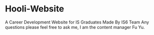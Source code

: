 # Hooli-Website
A Career Development Website for IS Graduates
Made By IS6 Team
Any questions please feel free to ask me, I am the content manager Fu Yu.
